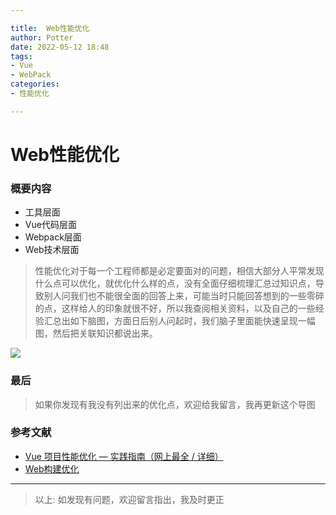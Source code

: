 ```yaml
---

title:  Web性能优化
author: Potter
date: 2022-05-12 18:48
tags: 
- Vue
- WebPack
categories: 
- 性能优化

---
```


# Web性能优化

### 概要内容
- 工具层面
- Vue代码层面
- Webpack层面
- Web技术层面

> 性能优化对于每一个工程师都是必定要面对的问题，相信大部分人平常发现什么点可以优化，就优化什么样的点，没有全面仔细梳理汇总过知识点，导致别人问我们也不能很全面的回答上来，可能当时只能回答想到的一些零碎的点，这样给人的印象就很不好，所以我查阅相关资料，以及自己的一些经验汇总出如下脑图，方面日后别人问起时，我们脑子里面能快速呈现一幅图，然后把关联知识都说出来。

<!--more-->

![](https://cdn.jsdelivr.net/gh/aa4790139/BlogPicBed@master/img/Web%E6%80%A7%E8%83%BD%E4%BC%98%E5%8C%96.jpg)


### 最后
> 如果你发现有我没有列出来的优化点，欢迎给我留言，我再更新这个导图

### 参考文献
- [Vue 项目性能优化 — 实践指南（网上最全 / 详细）](https://juejin.cn/post/6844903913410314247#heading-22)
- [Web构建优化](https://yanxuewen.cn/2020/12/30/WebBuild01/#more)

---

> 以上: 如发现有问题，欢迎留言指出，我及时更正
